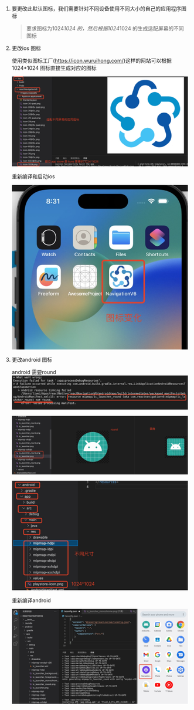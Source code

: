 1. 要更改此默认图标，我们需要针对不同设备使用不同大小的自己的应用程序图标

   > 要求图标为1024*1024 的，然后根据1024*1024 的生成适配屏幕的不同图标

2. 更改ios 图标

    使用类似图标工厂(https://icon.wuruihong.com/)这样的网站可以根据1024*1024 图标直接生成对应的图标

   ![image](../assets/42.jpg)

   重新编译和启动ios

   ![image](../assets/43.jpg)

3. 更改android 图标

   android 需要round 
   ![image](../assets/45.jpg)

   ![image](../assets/46.jpg)

   ![image](../assets/44.jpg)

   重新编译android 

   ![image](../assets/47.jpg)
